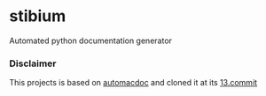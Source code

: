 # stibium
Automated python documentation generator


### Disclaimer

This projects is based on [automacdoc](https://github.com/AlexandreKempf/automacdoc) and cloned it at its [13.commit](https://github.com/AlexandreKempf/automacdoc/commit/c8df272d6eedeffd57e95a86ce07378ea559a89a)
